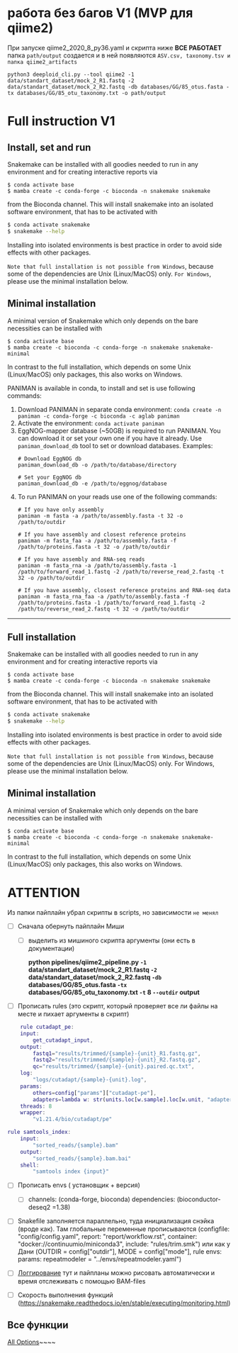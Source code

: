 # работа без багов V1 (MVP для qiime2)

При запуске qiime2_2020_8_py36.yaml и скрипта ниже **ВСЕ РАБОТАЕТ** папка `path/output` создается и в ней появляются `ASV.csv, taxonomy.tsv и папка qiime2_artifacts`

```
python3 deeploid_cli.py --tool qiime2 -1 data/standart_dataset/mock_2_R1.fastq -2 data/standart_dataset/mock_2_R2.fastq -db databases/GG/85_otus.fasta -tx databases/GG/85_otu_taxonomy.txt -o path/output
```

# Full instruction V1

## Install, set and run


Snakemake can be installed with all goodies needed to run in any environment and for creating interactive reports via

```shs
$ conda activate base
$ mamba create -c conda-forge -c bioconda -n snakemake snakemake
```

from the Bioconda channel. This will install snakemake into an isolated software environment, that has to be activated with

```sh
$ conda activate snakemake
$ snakemake --help
```

Installing into isolated environments is best practice in order to avoid side effects with other packages.

`Note that full installation is not possible from Windows`, because some of the dependencies are Unix (Linux/MacOS) only. `For Windows`, please use the minimal installation below.

## Minimal installation
A minimal version of Snakemake which only depends on the bare necessities can be installed with

```
$ conda activate base
$ mamba create -c bioconda -c conda-forge -n snakemake snakemake-minimal
```

In contrast to the full installation, which depends on some Unix (Linux/MacOS) only packages, this also works on Windows.


PANIMAN is available in conda, to install and set is use following commands:
1) Download PANIMAN in separate conda environment: `conda create -n paniman -c conda-forge -c bioconda -c aglab paniman`
2) Activate the environment: `conda activate paniman`
3) EggNOG-mapper database (~50GB) is required to run PANIMAN. 
   You can download it or set your own one if you have it already. Use `paniman_download_db` tool to set or download databases. Examples:
   ```
   # Download EggNOG db
   paniman_download_db -o /path/to/database/directory
   
   # Set your EggNOG db
   paniman_download_db -e /path/to/eggnog/database
   ```
4) To run PANIMAN on your reads use one of the following commands:
   ```
   # If you have only assembly
   paniman -m fasta -a /path/to/assembly.fasta -t 32 -o /path/to/outdir

   # If you have assembly and closest reference proteins
   paniman -m fasta_faa -a /path/to/assembly.fasta -f /path/to/proteins.fasta -t 32 -o /path/to/outdir

   # If you have assembly and RNA-seq reads
   paniman -m fasta_rna -a /path/to/assembly.fasta -1 /path/to/forward_read_1.fastq -2 /path/to/reverse_read_2.fastq -t 32 -o /path/to/outdir

   # If you have assembly, closest reference proteins and RNA-seq data 
   paniman -m fasta_rna_faa -a /path/to/assembly.fasta -f /path/to/proteins.fasta -1 /path/to/forward_read_1.fastq -2 /path/to/reverse_read_2.fastq -t 32 -o /path/to/outdir
   ```

__________________






## Full installation

Snakemake can be installed with all goodies needed to run in any environment and for creating interactive reports via

```shs
$ conda activate base
$ mamba create -c conda-forge -c bioconda -n snakemake snakemake
```

from the Bioconda channel. This will install snakemake into an isolated software environment, that has to be activated with

```sh
$ conda activate snakemake
$ snakemake --help
```

Installing into isolated environments is best practice in order to avoid side effects with other packages.

`Note that full installation is not possible from Windows`, because some of the dependencies are Unix (Linux/MacOS) only. For Windows, please use the minimal installation below.

## Minimal installation
A minimal version of Snakemake which only depends on the bare necessities can be installed with

```
$ conda activate base
$ mamba create -c bioconda -c conda-forge -n snakemake snakemake-minimal
```

In contrast to the full installation, which depends on some Unix (Linux/MacOS) only packages, this also works on Windows.

# ATTENTION

Из папки пайплайн убрал скрипты в scripts, но зависимости `не менял`

- [ ] Сначала обернуть пайплайн Миши 
  - [ ] выделить из мишиного скрипта аргументы (они есть в документации)

    **python pipelines/qiime2_pipeline.py `-1` data/standart_dataset/mock_2_R1.fastq `-2` data/standart_dataset/mock_2_R2.fastq `-db` databases/GG/85_otus.fasta `-tx` databases/GG/85_otu_taxonomy.txt `-t` 8 `--outdir` output**

- [ ] Прописать rules (это скрипт, который проверяет все ли файлы на месте и пихает аргументы в скрипт)

```m
    rule cutadapt_pe:
    input:
        get_cutadapt_input,
    output:
        fastq1="results/trimmed/{sample}-{unit}_R1.fastq.gz",
        fastq2="results/trimmed/{sample}-{unit}_R2.fastq.gz",
        qc="results/trimmed/{sample}-{unit}.paired.qc.txt",
    log:
        "logs/cutadapt/{sample}-{unit}.log",
    params:
        others=config["params"]["cutadapt-pe"],
        adapters=lambda w: str(units.loc[w.sample].loc[w.unit, "adapters"]),
    threads: 8
    wrapper:
        "v1.21.4/bio/cutadapt/pe"
```

```m
rule samtools_index:
    input:
        "sorted_reads/{sample}.bam"
    output:
        "sorted_reads/{sample}.bam.bai"
    shell:
        "samtools index {input}"
```


- [ ] Прописать envs ( установщик + версия)
  - [ ] channels: (conda-forge, bioconda) dependencies: (bioconductor-deseq2 =1.38)

- [ ] Snakefile заполняется параллельно, туда инициализация снэйка (вроде как). Там глобальные переменные прописываются (configfile: "config/config.yaml", report: "report/workflow.rst", container: "docker://continuumio/miniconda3", include: "rules/trim.smk") или как у Дани (OUTDIR = config["outdir"], MODE = config["mode"], rule envs: params: repeatmodeler = "../envs/repeatmodeler.yaml")

- [ ] [Логгирование](https://github.com/alperyilmaz/conda-snakemake/blob/master/index.ipynb)
тут и пайпланы можно рисовать автоматически и время отслеживать с помощью BAM-files

- [ ] Скорость выполнения функций (https://snakemake.readthedocs.io/en/stable/executing/monitoring.html)

## Все функции 

[All Options](https://snakemake.readthedocs.io/en/stable/executing/cli.html)~~~~